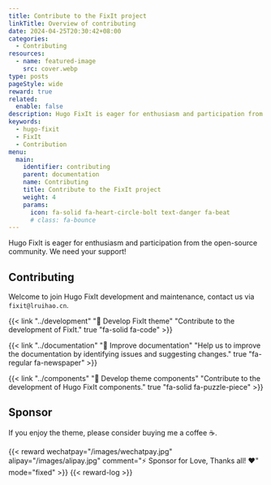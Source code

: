 ```yaml
---
title: Contribute to the FixIt project
linkTitle: Overview of contributing
date: 2024-04-25T20:30:42+08:00
categories:
  - Contributing
resources:
  - name: featured-image
    src: cover.webp
type: posts
pageStyle: wide
reward: true
related:
  enable: false
description: Hugo FixIt is eager for enthusiasm and participation from the open-source community. We need your support!
keywords: 
  - hugo-fixit
  - FixIt
  - Contribution
menu:
  main:
    identifier: contributing
    parent: documentation
    name: Contributing
    title: Contribute to the FixIt project
    weight: 4
    params: 
      icon: fa-solid fa-heart-circle-bolt text-danger fa-beat
      # class: fa-bounce
---
```


Hugo FixIt is eager for enthusiasm and participation from the open-source community. We need your support!

<!--more-->

## Contributing

Welcome to join Hugo FixIt development and maintenance, contact us via `fixit@lruihao.cn`.

{{< link "../development" "🔧 Develop FixIt theme" "Contribute to the development of FixIt." true "fa-solid fa-code" >}}

{{< link "../documentation" "📝 Improve documentation" "Help us to improve the documentation by identifying issues and suggesting changes." true "fa-regular fa-newspaper" >}}

{{< link "../components" "🧩 Develop theme components" "Contribute to the development of Hugo FixIt components." true "fa-solid fa-puzzle-piece" >}}

## Sponsor

If you enjoy the theme, please consider buying me a coffee ☕️.

{{< reward wechatpay="/images/wechatpay.jpg" alipay="/images/alipay.jpg" comment="⚡️ Sponsor for Love, Thanks all! ❤️" mode="fixed" >}}
{{< reward-log >}}

